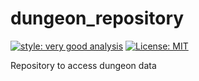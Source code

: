 # dungeon_repository

[![style: very good analysis][very_good_analysis_badge]][very_good_analysis_link]
[![License: MIT][license_badge]][license_link]

Repository to access dungeon data

[license_badge]: https://img.shields.io/badge/license-MIT-blue.svg
[license_link]: https://opensource.org/licenses/MIT
[very_good_analysis_badge]: https://img.shields.io/badge/style-very_good_analysis-B22C89.svg
[very_good_analysis_link]: https://pub.dev/packages/very_good_analysis
